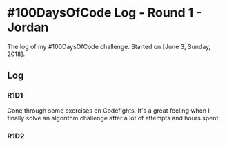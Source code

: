 # #100DaysOfCode Log - Round 1 - Jordan

The log of my #100DaysOfCode challenge. Started on [June 3, Sunday, 2018].

## Log

### R1D1 
Gone through some exercises on Codefights. It's a great feeling when I finally solve an algorithm challenge after a lot of attempts and hours spent. 

### R1D2
